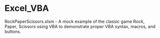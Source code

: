 # Excel_VBA

RockPaperScissors.xlsm - A mock example of the classic game Rock, Paper, Scissors using VBA to demonstrate proper VBA syntax, macros, and buttons. 
